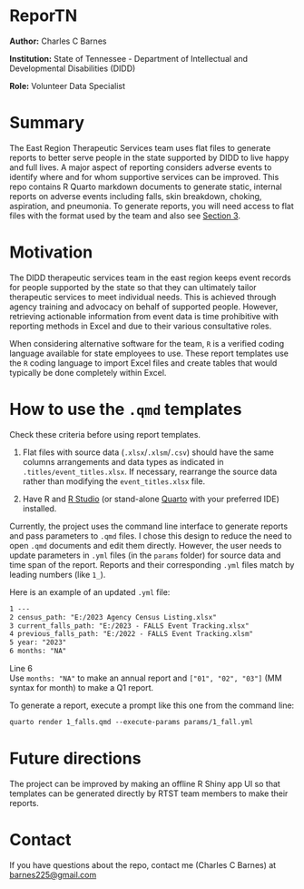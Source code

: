 # ReporTN


**Author:** Charles C Barnes

**Institution:** State of Tennessee - Department of Intellectual and
Developmental Disabilities (DIDD)

**Role:** Volunteer Data Specialist

# Summary

The East Region Therapeutic Services team uses flat files to generate
reports to better serve people in the state supported by DIDD to live
happy and full lives. A major aspect of reporting considers adverse
events to identify where and for whom supportive services can be
improved. This repo contains R Quarto markdown documents to generate
static, internal reports on adverse events including falls, skin
breakdown, choking, aspiration, and pneumonia. To generate reports, you
will need access to flat files with the format used by the team and also
see <a href="#sec-use" class="quarto-xref">Section 3</a>.

# Motivation

The DIDD therapeutic services team in the east region keeps event
records for people supported by the state so that they can ultimately
tailor therapeutic services to meet individual needs. This is achieved
through agency training and advocacy on behalf of supported people.
However, retrieving actionable information from event data is time
prohibitive with reporting methods in Excel and due to their various
consultative roles.

When considering alternative software for the team, `R` is a verified
coding language available for state employees to use. These report
templates use the `R` coding language to import Excel files and create
tables that would typically be done completely within Excel.

# How to use the `.qmd` templates

Check these criteria before using report templates.

1.  Flat files with source data (`.xlsx`/`.xlsm`/`.csv`) should have the
    same columns arrangements and data types as indicated in
    `.titles/event_titles.xlsx`. If necessary, rearrange the source data
    rather than modifying the `event_titles.xlsx` file.

2.  Have R and [R
    Studio](https://rstudio-education.github.io/hopr/starting.html "Installing R and RStudio")
    (or stand-alone
    [Quarto](https://quarto.org/docs/get-started/ "Get Started") with
    your preferred IDE) installed.

Currently, the project uses the command line interface to generate
reports and pass parameters to `.qmd` files. I chose this design to
reduce the need to open `.qmd` documents and edit them directly.
However, the user needs to update parameters in `.yml` files (in the
`params` folder) for source data and time span of the report. Reports
and their corresponding `.yml` files match by leading numbers (like
`1_`).

Here is an example of an updated `.yml` file:

``` default
1 ---
2 census_path: "E:/2023 Agency Census Listing.xlsx"
3 current_falls_path: "E:/2023 - FALLS Event Tracking.xlsx"
4 previous_falls_path: "E:/2022 - FALLS Event Tracking.xlsm"
5 year: "2023"
6 months: "NA"
```

Line 6  
Use `months: "NA"` to make an annual report and `["01", "02", "03"]` (MM
syntax for month) to make a Q1 report.

To generate a report, execute a prompt like this one from the command
line:

``` default
quarto render 1_falls.qmd --execute-params params/1_fall.yml
```

# Future directions

The project can be improved by making an offline R Shiny app UI so that
templates can be generated directly by RTST team members to make their
reports.

# Contact

If you have questions about the repo, contact me (Charles C Barnes) at
barnes225@gmail.com
